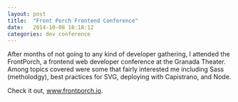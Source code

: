 ```yaml
---
layout: post
title:  "Front Porch Frontend Conference"
date:   2014-10-08 18:18:12
categories: dev conference
---
```


<p>After months of not going to any kind of developer gathering, I attended the FrontPorch, a frontend web developer conference at the Granada Theater. Among topics covered were some that fairly interested me including Sass (metholodgy), best practices for SVG, deploying with Capistrano, and Node. </p>
<div class="img-cutoff"></div>
<p class="center">Check it out, <a href="http://frontporch.io/" target="_blank">www.frontporch.io</a>.</p>
